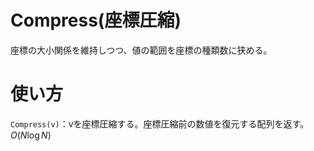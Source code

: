 # Compress(座標圧縮)
座標の大小関係を維持しつつ、値の範囲を座標の種類数に狭める。

# 使い方
`Compress(v)`：vを座標圧縮する。座標圧縮前の数値を復元する配列を返す。$` O(N\log N) `$
